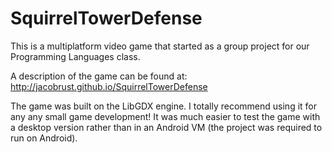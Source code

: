 SquirrelTowerDefense
====================

This is a multiplatform video game that started as a group project for our Programming Languages class.

A description of the game can be found at: http://jacobrust.github.io/SquirrelTowerDefense

The game was built on the LibGDX engine. I totally recommend using it for any any small game development! It was 
much easier to test the game with a desktop version rather than in an Android VM (the project was required to run
on Android).
